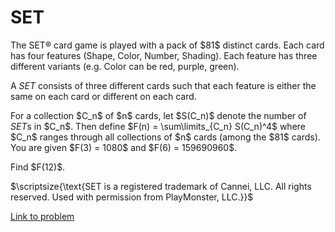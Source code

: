# SET

<p>
The SET® card game is played with a pack of $81$ distinct cards. Each card has four features (Shape, Color, Number, Shading). Each feature has three different variants (e.g. Color can be red, purple, green).</p>

<p>
A <i>SET</i> consists of three different cards such that each feature is either the same on each card or different on each card.</p>

<p>
For a collection $C_n$ of $n$ cards, let $S(C_n)$ denote the number of <i>SET</i>s in $C_n$. Then define $F(n) = \sum\limits_{C_n} S(C_n)^4$ where $C_n$ ranges through all collections of $n$ cards (among the $81$ cards).
You are given $F(3) = 1080$ and $F(6) = 159690960$.</p>

<p>
Find $F(12)$.</p>

<p>
$\scriptsize{\text{SET is a registered trademark of Cannei, LLC.  All rights reserved.  
Used with permission from PlayMonster, LLC.}}$</p>


[Link to problem](https://projecteuler.net/problem=818)
